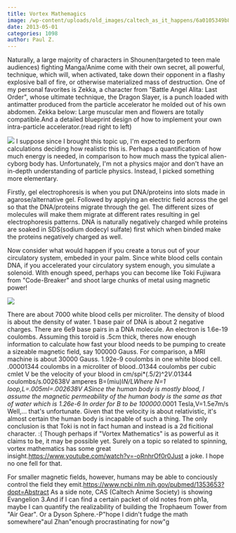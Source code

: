 ```yaml
---
title: Vortex Mathemagics
image: /wp-content/uploads/old_images/caltech_as_it_happens/6a0105349b8251970b01901baae606970b.png
date: 2013-05-01
categories: 1098
author: Paul Z.
---
```


Naturally, a large majority of characters in Shounen(targeted to teen male audiences) fighting Manga/Anime come with their own secret, all powerful, technique, which will, when activated, take down their opponent in a flashy explosive ball of fire, or otherwise materialized mass of destruction. One of my personal favorites is Zekka, a character from "Battle Angel Alita: Last Order", whose ultimate technique, the Dragon Slayer, is a punch loaded with antimatter produced from the particle accelerator he molded out of his own abdomen. Zekka below:
Large muscular men and flowers are totally compatible.And a detailed blueprint design of how to implement your own intra-particle accelerator.(read right to left)


![](/old_images/caltech_as_it_happens/6a0105349b8251970b019101a0ce22970c.png)
I suppose since I brought this topic up, I'm expected to perform calculations deciding how realistic this is. Perhaps a quantification of how much energy is needed, in comparison to how much mass the typical alien-cyborg body has. Unfortunately, I'm not a physics major and don't have an in-depth understanding of particle physics. Instead, I picked something more elementary.

Firstly, gel electrophoresis is when you put DNA/proteins into slots made in agarose/alternative gel. Followed by applying an electric field across the gel so that the DNA/proteins migrate through the gel. The different sizes of molecules will make them migrate at different rates resulting in gel electrophoresis patterns. DNA is naturally negatively charged while proteins are soaked in SDS(sodium dodecyl sulfate) first which when binded make the proteins negatively charged as well.

Now consider what would happen if you create a torus out of your circulatory system, embeded in your palm. Since white blood cells contain DNA, if you accelerated your circulatory system enough, you simulate a solenoid. With enough speed, perhaps you can become like Toki Fujiwara from "Code-Breaker" and shoot large chunks of metal using magnetic power!


![](/old_images/caltech_as_it_happens/6a0105349b8251970b017eeaa8b086970d.png)

There are about 7000 white blood cells per microliter. The density of blood is about the density of water. 1 base pair of DNA is about 2 negative charges. There are 6e9 base pairs in a DNA molecule. An electron is 1.6e-19 coulombs. Assuming this toroid is .5cm thick, theres now enough information to calculate how fast your blood needs to be pumping to create a sizeable magnetic field, say 100000 Gauss. For comparison, a MRI machine is about 30000 Gauss. 
1.92e-9 coulombs in one white blood cell. .00001344 coulombs in a microliter of blood..01344 coulombs per cubic cmlet V be the velocity of your blood in cm/spi*(.5/2)^2*V*.01344 coulombs/s.002638V amperes
B=(miu)I*N/LWhere N=1 loop,L=.005mI=.002638V ASince the human body is mostly blood, I assume the magnetic permeability of the human body is the same as that of water which is 1.26e-6
In order for B to be 100000*.0001 Tesla,V=1.5e7m/s
Well,... that's unfortunate. Given that the velocity is about relativistic, it's almost certain the human body is incapable of such a thing. The only conclusion is that Toki is not in fact human and instead is a 2d ficitional character. :(
Though perhaps if "Vortex Mathematics" is as powerful as it claims to be, it may be possible yet. Surely on a topic so related to spinning, vortex mathematics has some great insight.https://www.youtube.com/watch?v=-oRnhrOf0r0Just a joke. I hope no one fell for that.

For smaller magnetic fields, however, humans may be able to conciously control the field they emit.https://www.ncbi.nlm.nih.gov/pubmed/1353653?dopt=Abstract
As a side note, CAS (Caltech Anime Society) is showing Evangelion 3.And if I can find a certain packet of old notes from ph1a, maybe I can quantify the realizability of building the Trophaeum Tower from "Air Gear". Or a Dyson Sphere.-P"hope I didn't fudge the math somewhere"aul Zhan"enough procrastinating for now"g
